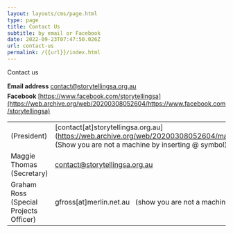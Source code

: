 ```yaml
---
layout: layouts/cms/page.html
type: page
title: Contact Us
subtitle: by email or Facebook
date: 2022-09-23T07:47:50.026Z
url: contact-us
permalink: /{{url}}/index.html
---
```

Contact us

**Email address** [contact@storytellingsa.org.au](https://web.archive.org/web/20200308052604/mailto:contact@storytellingsa.org.au)\
**Facebook** [https://www.facebook.com/storytellingsa](https://web.archive.org/web/20200308052604/https://www.facebook.com/storytellingsa)

|                                        |                                                                                                                                                                         |
| -------------------------------------- | ----------------------------------------------------------------------------------------------------------------------------------------------------------------------- |
| (President)                            | [contact\[at]storytellingsa.org.au](https://web.archive.org/web/20200308052604/mailto:contact@storytellingsa.org.au) (Show you are not a machine by inserting @ symbol) |
| Maggie Thomas (Secretary)              | [contact@storytellingsa.org.au](https://web.archive.org/web/20200308052604/mailto:contact@storytellingsa.org.au)                                                        |
| Graham Ross (Special Projects Officer) | gfross\[at]merlin.net.au   (show you are not a machine by inserting @ symbol)                                                                                           |